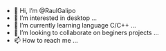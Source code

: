 - 👋 Hi, I’m @RaulGalipo
- 👀 I’m interested in  desktop ...
- 🌱 I’m currently learning language C/C++ ...
- 💞️ I’m looking to collaborate on beginers projects ...
- 📫 How to reach me ...

<!---
RaulGalipo/RaulGalipo is a ✨ special ✨ repository because its `README.md` (this file) appears on your GitHub profile.
You can click the Preview link to take a look at your changes.
--->
